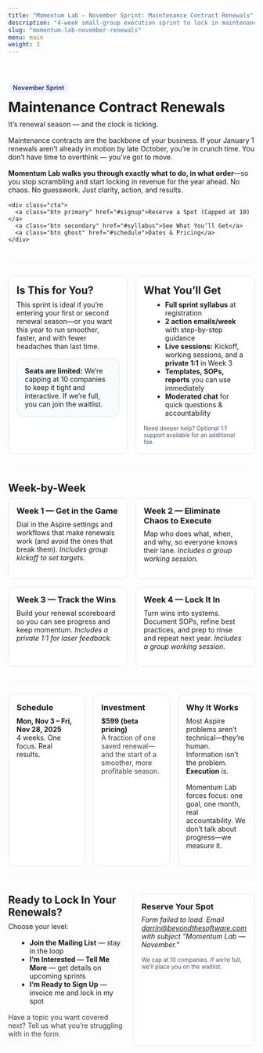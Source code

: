 ```yaml
---
title: "Momentum Lab — November Sprint: Maintenance Contract Renewals"
description: "4-week small-group execution sprint to lock in maintenance renewals in Aspire. Hands-on, focused, results."
slug: "momentum-lab-november-renewals"
menu: main
weight: 3
---
```


<style>
/* Scoped styles just for this page */
.ml * { box-sizing: border-box; }
.ml .container { max-width: 980px; margin: 0 auto; padding: 1rem; }
.ml h1, .ml h2, .ml h3 { margin: 0 0 .5rem; line-height: 1.2; }
.ml p { margin: 0 0 1rem; }
.ml .muted { opacity: .85; }
.ml .eyebrow { text-transform: uppercase; letter-spacing: .08em; font-weight: 600; font-size: .8rem; opacity: .8; }
.ml .hero { padding: 2.5rem 0 1.5rem; }
.ml .badge { display:inline-block; padding:.25rem .6rem; border-radius:9999px; font-size:.8rem; font-weight:600; background:#EEF2FF; color:#273272; margin-bottom:.75rem;}
.ml .cta { display:flex; flex-wrap:wrap; gap:.75rem; margin: 1rem 0 0; }
.ml .btn { display:inline-block; padding:.75rem 1rem; border-radius:.5rem; text-decoration:none; font-weight:600; }
.ml .btn.primary { background:#0F172A; color:#fff; }
.ml .btn.secondary { background:#E5E7EB; color:#0F172A; }
.ml .btn.ghost { border:1px solid #CBD5E1; color:#0F172A; background:#fff; }
.ml .section { padding: 1.75rem 0; border-top:1px solid #F1F5F9; }
.ml .grid { display:grid; gap:1rem; }
@media (min-width: 800px){ .ml .grid.cols-2 { grid-template-columns: 1fr 1fr; } .ml .grid.cols-3 { grid-template-columns: repeat(3,1fr);} }
.ml .card { background:#fff; border:1px solid #E5E7EB; border-radius:.75rem; padding:1rem; }
.ml ul { margin: 0 0 1rem 1.25rem; }
.ml .kicker { color:#334155; font-weight:500; }
.ml .callout { background:#F8FAFC; border:1px dashed #CBD5E1; padding:1rem; border-radius:.75rem; }
.ml small { color:#475569; }
</style>

<div class="ml">
  <div class="container hero">
    <span class="badge">November Sprint</span>
    <h1>Maintenance Contract Renewals</h1>
    <p class="kicker">It’s renewal season — and the clock is ticking.</p>
    <p>Maintenance contracts are the backbone of your business. If your January 1 renewals aren’t already in motion by late October, you’re in crunch time. You don’t have time to overthink — you’ve got to move.</p>
    <p><strong>Momentum Lab walks you through exactly what to do, in what order</strong>—so you stop scrambling and start locking in revenue for the year ahead. No chaos. No guesswork. Just clarity, action, and results.</p>

    <div class="cta">
      <a class="btn primary" href="#signup">Reserve a Spot (Capped at 10)</a>
      <a class="btn secondary" href="#syllabus">See What You’ll Get</a>
      <a class="btn ghost" href="#schedule">Dates & Pricing</a>
    </div>
  </div>

  <div class="container section">
    <div class="grid cols-2">
      <div class="card">
        <h2>Is This for You?</h2>
        <p>This sprint is ideal if you’re entering your first or second renewal season—or you want this year to run smoother, faster, and with fewer headaches than last time.</p>
        <p class="callout"><strong>Seats are limited:</strong> We’re capping at 10 companies to keep it tight and interactive. If we’re full, you can join the waitlist.</p>
      </div>
      <div class="card" id="syllabus">
        <h2>What You’ll Get</h2>
        <ul>
          <li><strong>Full sprint syllabus</strong> at registration</li>
          <li><strong>2 action emails/week</strong> with step-by-step guidance</li>
          <li><strong>Live sessions:</strong> Kickoff, working sessions, and a <strong>private 1:1</strong> in Week 3</li>
          <li><strong>Templates, SOPs, reports</strong> you can use immediately</li>
          <li><strong>Moderated chat</strong> for quick questions & accountability</li>
        </ul>
        <small>Need deeper help? Optional 1:1 support available for an additional fee.</small>
      </div>
    </div>
  </div>

  <div class="container section">
    <h2>Week-by-Week</h2>
    <div class="grid cols-2">
      <div class="card">
        <h3>Week 1 — Get in the Game</h3>
        <p>Dial in the Aspire settings and workflows that make renewals work (and avoid the ones that break them). <em>Includes group kickoff to set targets.</em></p>
      </div>
      <div class="card">
        <h3>Week 2 — Eliminate Chaos to Execute</h3>
        <p>Map who does what, when, and why, so everyone knows their lane. <em>Includes a group working session.</em></p>
      </div>
      <div class="card">
        <h3>Week 3 — Track the Wins</h3>
        <p>Build your renewal scoreboard so you can see progress and keep momentum. <em>Includes a private 1:1 for laser feedback.</em></p>
      </div>
      <div class="card">
        <h3>Week 4 — Lock It In</h3>
        <p>Turn wins into systems. Document SOPs, refine best practices, and prep to rinse and repeat next year. <em>Includes a group working session.</em></p>
      </div>
    </div>
  </div>

  <div class="container section" id="schedule">
    <div class="grid cols-3">
      <div class="card">
        <h3>Schedule</h3>
        <p><strong>Mon, Nov 3 – Fri, Nov 28, 2025</strong><br>4 weeks. One focus. Real results.</p>
      </div>
      <div class="card">
        <h3>Investment</h3>
        <p><strong>$599 (beta pricing)</strong><br><span class="muted">A fraction of one saved renewal—and the start of a smoother, more profitable season.</span></p>
      </div>
      <div class="card">
        <h3>Why It Works</h3>
        <p>Most Aspire problems aren’t technical—they’re human. Information isn’t the problem. <strong>Execution</strong> is.</p>
        <p>Momentum Lab forces focus: one goal, one month, real accountability. We don’t talk about progress—we measure it.</p>
      </div>
    </div>
  </div>

  <div class="container section">
    <div class="grid cols-2">
      <div>
        <h2>Ready to Lock In Your Renewals?</h2>
        <p>Choose your level:</p>
        <ul>
          <li><strong>Join the Mailing List</strong> — stay in the loop</li>
          <li><strong>I’m Interested — Tell Me More</strong> — get details on upcoming sprints</li>
          <li><strong>I’m Ready to Sign Up</strong> — invoice me and lock in my spot</li>
        </ul>
        <p class="muted">Have a topic you want covered next? Tell us what you’re struggling with in the form.</p>
      </div>
      <div id="signup" class="card">
        <h3>Reserve Your Spot</h3>
        <!-- HubSpot Embed: replace with your actual portalId and formId -->
        <div id="hubspot-form"></div>
        <script type="text/javascript" id="hs-script-loader" async defer src="https://js.hsforms.net/forms/v2.js"></script>
        <script>
          window.addEventListener('load', function(){
            if (window.hbspt) {
              hbspt.forms.create({
                region: "na1",
                portalId: "YOUR_HUBSPOT_PORTAL_ID",
                formId: "YOUR_HUBSPOT_FORM_GUID",
                target: "#hubspot-form",
                onFormReady: function($form){
                  // Optional: set hidden context if you added a hidden "Sprint" field in HubSpot
                  var sprintField = $form.find('input[name="sprint_name"]');
                  if (sprintField && sprintField.length) { sprintField.val("November 2025 — Maintenance Contract Renewals"); }
                }
              });
            }
          });
        </script>
        <noscript>
          <p><em>Form failed to load. Email <a href="mailto:darrin@beyondthesoftware.com">darrin@beyondthesoftware.com</a> with subject “Momentum Lab — November.”</em></p>
        </noscript>
        <small>We cap at 10 companies. If we’re full, we’ll place you on the waitlist.</small>
      </div>
    </div>
  </div>
</div>

